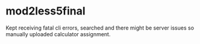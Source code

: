 # mod2less5final
Kept receiving fatal cli errors, searched and there might be server issues so manually uploaded calculator assignment.
